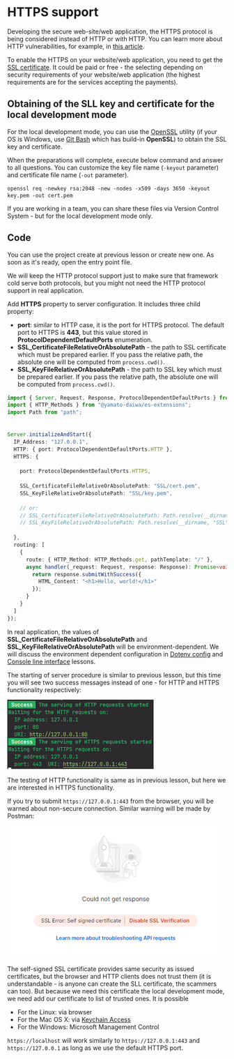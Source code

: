 # HTTPS support

Developing the secure web-site/web application, the HTTPS protocol is being considered instead of HTTP or with HTTP.
You can learn more about HTTP vulnerabilities, for example, in 
[this article](https://www.cloudflare.com/learning/ssl/why-is-http-not-secure/).

To enable the HTTPS on your website/web application, you need to get the [SSL certificate](https://en.wikipedia.org/wiki/Public_key_certificate).
It could be paid or free - the selecting depending on security requirements of your website/web application 
(the highest requirements are for the services accepting the payments).


## Obtaining of the SLL key and certificate for the local development mode

For the local development mode, you can use the [OpenSSL](https://www.openssl.org/) utility 
(if your OS is Windows, use [Git Bash](https://gitforwindows.org/) which has build-in **OpenSSL**) to obtain the SSL key
and certificate.

When the preparations will complete, execute below command and answer to all questions.
You can customize the key file name (`-keyout` parameter) and certificate file name (`-out` parameter).

```
openssl req -newkey rsa:2048 -new -nodes -x509 -days 3650 -keyout key.pem -out cert.pem
```

If you are working in a team, you can share these files via Version Control System - but for the local development
mode only.


## Code

You can use the project create at previous lesson or create new one.
As soon as it's ready, open the entry point file.

We will keep the HTTP protocol support just to make sure that framework cold serve both protocols, but you might not
need the HTTP protocol support in real application.

Add **HTTPS** property to server configuration. It includes three child property:

* **port**: similar to HTTP case, it is the port for HTTPS protocol. The default port to HTTPS is **443**, but this
  value stored in **ProtocolDependentDefaultPorts** enumeration.
* **SSL_CertificateFileRelativeOrAbsolutePath** - the path to SSL certificate which must be prepared earlier.
  If you pass the relative path, the absolute one will be computed from `process.cwd()`. 
* **SSL_KeyFileRelativeOrAbsolutePath** - the  path to SSL key which must be prepared earlier.
  If you pass the relative path, the absolute one will be computed from `process.cwd()`.

```typescript
import { Server, Request, Response, ProtocolDependentDefaultPorts } from "@yamato-daiwa/backend";
import { HTTP_Methods } from "@yamato-daiwa/es-extensions";
import Path from "path";


Server.initializeAndStart({
  IP_Address: "127.0.0.1",
  HTTP: { port: ProtocolDependentDefaultPorts.HTTP },
  HTTPS: {
    
    port: ProtocolDependentDefaultPorts.HTTPS,

    SSL_CertificateFileRelativeOrAbsolutePath: "SSL/cert.pem",
    SSL_KeyFileRelativeOrAbsolutePath: "SSL/key.pem",
    
    // or: 
    // SSL_CertificateFileRelativeOrAbsolutePath: Path.resolve(__dirname, "SSL", "cert.pem"),
    // SSL_KeyFileRelativeOrAbsolutePath: Path.resolve(__dirname, "SSL", "key.pem"),
    
  },
  routing: [
    {
      route: { HTTP_Method: HTTP_Methods.get, pathTemplate: "/" },
      async handler(_request: Request, response: Response): Promise<void> {
        return response.submitWithSuccess({
          HTML_Content: "<h1>Hello, world!</h1>"
        });
      }
    }
  ]
});
```

In real application, the values of **SSL_CertificateFileRelativeOrAbsolutePath** and **SSL_KeyFileRelativeOrAbsolutePath** 
will be environment-dependent. We will discuss the environment dependent configuration in 
[Dotenv config](../05-DotenvConfig/README.md) and [Console line interface](../06-ConsoleLineInterface/README.md) lessons.

The starting of server procedure is similar to previous lesson, but this time you will see two success messages
instead of one - for HTTP and HTTPS functionality respectively:

![Example](Images/ServerSuccessfullyStartedLog.png)

The testing of HTTP functionality is same as in previous lesson, but here we are interested in HTTPS functionality.

If you try to submit `https://127.0.0.1:443` from the browser, you will be warned about non-secure connection.
Similar warning will be made by Postman:

![Example](Images/PostmanNonSecureConnectionWarning.png)

The self-signed SSL certificate provides same security as issued certificates, but the browser and HTTP clients does not
trust them (it is understandable - is anyone can create the SLL certificate, the scammers can too). But because we need
this certificate the local development mode, we need add our certificate to list of trusted ones. It is possible

* For the Linux: via browser
* For the Mac OS X: via [Keychain Access](https://support.apple.com/en-gb/guide/keychain-access/kyca1083/mac)
* For the Windows: Microsoft Management Control

`https://localhost` will work similarly to `https://127.0.0.1:443` and `https://127.0.0.1` as long as we use the default
HTTPS port.

